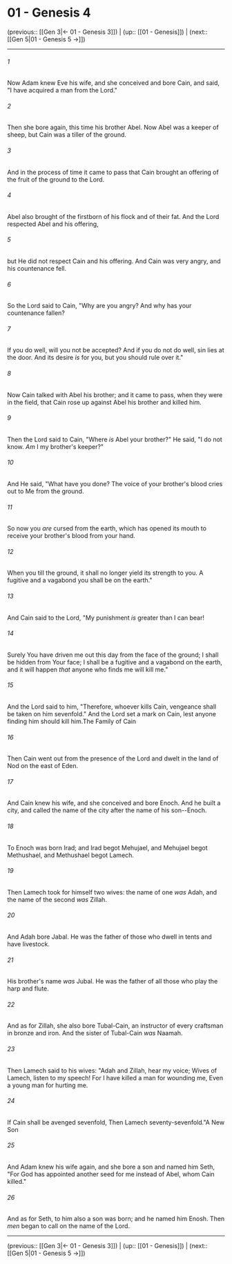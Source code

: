 # 01 - Genesis 4

(previous:: [[Gen 3|← 01 - Genesis 3]]) | (up:: [[01 - Genesis]]) | (next:: [[Gen 5|01 - Genesis 5 →]])

***


###### 1 
Now Adam knew Eve his wife, and she conceived and bore Cain, and said, "I have acquired a man from the Lord." 

###### 2 
Then she bore again, this time his brother Abel. Now Abel was a keeper of sheep, but Cain was a tiller of the ground. 

###### 3 
And in the process of time it came to pass that Cain brought an offering of the fruit of the ground to the Lord. 

###### 4 
Abel also brought of the firstborn of his flock and of their fat. And the Lord respected Abel and his offering, 

###### 5 
but He did not respect Cain and his offering. And Cain was very angry, and his countenance fell. 

###### 6 
So the Lord said to Cain, "Why are you angry? And why has your countenance fallen? 

###### 7 
If you do well, will you not be accepted? And if you do not do well, sin lies at the door. And its desire _is_ for you, but you should rule over it." 

###### 8 
Now Cain talked with Abel his brother; and it came to pass, when they were in the field, that Cain rose up against Abel his brother and killed him. 

###### 9 
Then the Lord said to Cain, "Where _is_ Abel your brother?" He said, "I do not know. _Am_ I my brother's keeper?" 

###### 10 
And He said, "What have you done? The voice of your brother's blood cries out to Me from the ground. 

###### 11 
So now you _are_ cursed from the earth, which has opened its mouth to receive your brother's blood from your hand. 

###### 12 
When you till the ground, it shall no longer yield its strength to you. A fugitive and a vagabond you shall be on the earth." 

###### 13 
And Cain said to the Lord, "My punishment _is_ greater than I can bear! 

###### 14 
Surely You have driven me out this day from the face of the ground; I shall be hidden from Your face; I shall be a fugitive and a vagabond on the earth, and it will happen _that_ anyone who finds me will kill me." 

###### 15 
And the Lord said to him, "Therefore, whoever kills Cain, vengeance shall be taken on him sevenfold." And the Lord set a mark on Cain, lest anyone finding him should kill him.The Family of Cain 

###### 16 
Then Cain went out from the presence of the Lord and dwelt in the land of Nod on the east of Eden. 

###### 17 
And Cain knew his wife, and she conceived and bore Enoch. And he built a city, and called the name of the city after the name of his son--Enoch. 

###### 18 
To Enoch was born Irad; and Irad begot Mehujael, and Mehujael begot Methushael, and Methushael begot Lamech. 

###### 19 
Then Lamech took for himself two wives: the name of one _was_ Adah, and the name of the second _was_ Zillah. 

###### 20 
And Adah bore Jabal. He was the father of those who dwell in tents and have livestock. 

###### 21 
His brother's name _was_ Jubal. He was the father of all those who play the harp and flute. 

###### 22 
And as for Zillah, she also bore Tubal-Cain, an instructor of every craftsman in bronze and iron. And the sister of Tubal-Cain _was_ Naamah. 

###### 23 
Then Lamech said to his wives: "Adah and Zillah, hear my voice; Wives of Lamech, listen to my speech! For I have killed a man for wounding me, Even a young man for hurting me. 

###### 24 
If Cain shall be avenged sevenfold, Then Lamech seventy-sevenfold."A New Son 

###### 25 
And Adam knew his wife again, and she bore a son and named him Seth, "For God has appointed another seed for me instead of Abel, whom Cain killed." 

###### 26 
And as for Seth, to him also a son was born; and he named him Enosh. Then _men_ began to call on the name of the Lord.

***

(previous:: [[Gen 3|← 01 - Genesis 3]]) | (up:: [[01 - Genesis]]) | (next:: [[Gen 5|01 - Genesis 5 →]])
